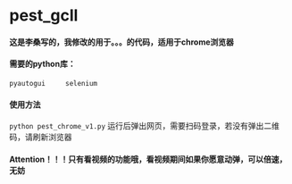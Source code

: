 # pest_gcll


#### 这是李桑写的，我修改的用于。。。的代码，适用于chrome浏览器

#### 需要的python库：
``pyautogui    
selenium``

#### 使用方法
``python pest_chrome_v1.py``
运行后弹出网页，需要扫码登录，若没有弹出二维码，请刷新浏览器

#### Attention！！！只有看视频的功能哦，看视频期间如果你愿意动弹，可以倍速，无妨
